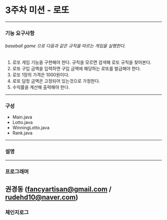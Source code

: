 
# 3주차 미션 - 로또
---
### 기능 요구사항
###### baseball game 으로 다음과 같은 규칙을 따르는 게임을 실행한다.
1. 로또 게임 기능을 구현해야 한다. 규칙을 모르면 검색해 로또 규칙을 찾아본다.
1. 로또 구입 금액을 입력하면 구입 금액에 해당하는 로또를 발급해야 한다.
1. 로또 1장의 가격은 1000원이다.
1. 로또 담청 금액은 고정되어 있는것으로 가정한다.
1. 수익률을 계산해 출력해야 한다.
---
### 구성
- Main.java
- Lotto.java
- WinningLotto.java
- Rank.java   

---
### 설명

---
### 프로그래머
 권경동 (fancyartisan@gmail.com / rudehd10@naver.com)
---
### 체인지로그


